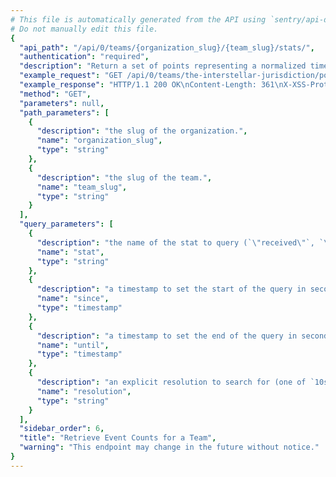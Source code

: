 ```yaml
---
# This file is automatically generated from the API using `sentry/api-docs/generator.py.`
# Do not manually edit this file.
{
  "api_path": "/api/0/teams/{organization_slug}/{team_slug}/stats/", 
  "authentication": "required", 
  "description": "Return a set of points representing a normalized timestamp and the\nnumber of events seen in the period.\n\nQuery ranges are limited to Sentry's configured time-series\nresolutions.", 
  "example_request": "GET /api/0/teams/the-interstellar-jurisdiction/powerful-abolitionist/stats/ HTTP/1.1\nHost: sentry.io\nAuthorization: Bearer <token>", 
  "example_response": "HTTP/1.1 200 OK\nContent-Length: 361\nX-XSS-Protection: 1; mode=block\nX-Content-Type-Options: nosniff\nContent-Language: en\nAccess-Control-Expose-Headers: X-Sentry-Error, Retry-After\nVary: Accept-Language, Cookie\nAccess-Control-Allow-Methods: GET, HEAD, OPTIONS\nAllow: GET, HEAD, OPTIONS\nAccess-Control-Allow-Origin: *\nAccess-Control-Allow-Headers: X-Sentry-Auth, X-Requested-With, Origin, Accept, Content-Type, Authentication, Authorization\nContent-Type: application/json\nX-Frame-Options: deny\n\n[\n  [\n    1583611200, \n    0\n  ], \n  [\n    1583614800, \n    0\n  ], \n  [\n    1583618400, \n    0\n  ], \n  [\n    1583622000, \n    0\n  ], \n  [\n    1583625600, \n    0\n  ], \n  [\n    1583629200, \n    0\n  ], \n  [\n    1583632800, \n    0\n  ], \n  [\n    1583636400, \n    0\n  ], \n  [\n    1583640000, \n    0\n  ], \n  [\n    1583643600, \n    0\n  ], \n  [\n    1583647200, \n    0\n  ], \n  [\n    1583650800, \n    0\n  ], \n  [\n    1583654400, \n    0\n  ], \n  [\n    1583658000, \n    0\n  ], \n  [\n    1583661600, \n    0\n  ], \n  [\n    1583665200, \n    0\n  ], \n  [\n    1583668800, \n    0\n  ], \n  [\n    1583672400, \n    0\n  ], \n  [\n    1583676000, \n    0\n  ], \n  [\n    1583679600, \n    0\n  ], \n  [\n    1583683200, \n    0\n  ], \n  [\n    1583686800, \n    0\n  ], \n  [\n    1583690400, \n    0\n  ], \n  [\n    1583694000, \n    4\n  ]\n]", 
  "method": "GET", 
  "parameters": null, 
  "path_parameters": [
    {
      "description": "the slug of the organization.", 
      "name": "organization_slug", 
      "type": "string"
    }, 
    {
      "description": "the slug of the team.", 
      "name": "team_slug", 
      "type": "string"
    }
  ], 
  "query_parameters": [
    {
      "description": "the name of the stat to query (`\"received\"`, `\"rejected\"`)", 
      "name": "stat", 
      "type": "string"
    }, 
    {
      "description": "a timestamp to set the start of the query in seconds since UNIX epoch.", 
      "name": "since", 
      "type": "timestamp"
    }, 
    {
      "description": "a timestamp to set the end of the query in seconds since UNIX epoch.", 
      "name": "until", 
      "type": "timestamp"
    }, 
    {
      "description": "an explicit resolution to search for (one of `10s`, `1h`, and `1d`)", 
      "name": "resolution", 
      "type": "string"
    }
  ], 
  "sidebar_order": 6, 
  "title": "Retrieve Event Counts for a Team", 
  "warning": "This endpoint may change in the future without notice."
}
---
```

